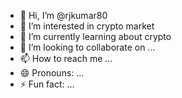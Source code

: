 - 👋 Hi, I’m @rjkumar80
- 👀 I’m interested in crypto market
- 🌱 I’m currently learning about crypto
- 💞️ I’m looking to collaborate on ...
- 📫 How to reach me ...
- 😄 Pronouns: ...
- ⚡ Fun fact: ...

<!---
rjkumar80/rjkumar80 is a ✨ special ✨ repository because its `README.md` (this file) appears on your GitHub profile.
You can click the Preview link to take a look at your changes.
--->
